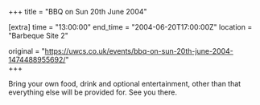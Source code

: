 +++
title = "BBQ on Sun 20th June 2004"

[extra]
time = "13:00:00"
end_time = "2004-06-20T17:00:00Z"
location = "Barbeque Site 2"

original = "https://uwcs.co.uk/events/bbq-on-sun-20th-june-2004-1474488955692/"    
+++

Bring your own food, drink and optional entertainment, other than that everything else will be provided for.  See you there.

